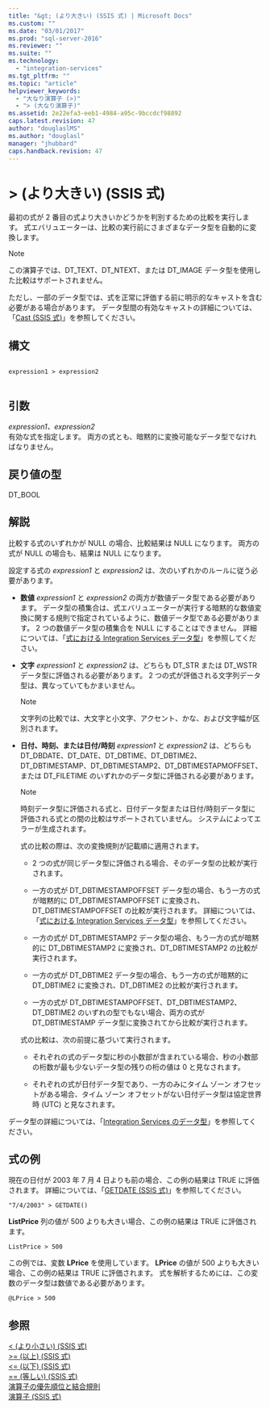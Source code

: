 ```yaml
---
title: "&gt; (より大きい) (SSIS 式) | Microsoft Docs"
ms.custom: ""
ms.date: "03/01/2017"
ms.prod: "sql-server-2016"
ms.reviewer: ""
ms.suite: ""
ms.technology: 
  - "integration-services"
ms.tgt_pltfrm: ""
ms.topic: "article"
helpviewer_keywords: 
  - "大なり演算子 (>)"
  - "> (大なり演算子)"
ms.assetid: 2e22efa3-eeb1-4984-a95c-9bccdcf98892
caps.latest.revision: 47
author: "douglaslMS"
ms.author: "douglasl"
manager: "jhubbard"
caps.handback.revision: 47
---
```

# &gt; (より大きい) (SSIS 式)
  最初の式が 2 番目の式より大きいかどうかを判別するための比較を実行します。 式エバリュエーターは、比較の実行前にさまざまなデータ型を自動的に変換します。  
  
> [!NOTE]  
>  この演算子では、DT_TEXT、DT_NTEXT、または DT_IMAGE データ型を使用した比較はサポートされません。  
  
 ただし、一部のデータ型では、式を正常に評価する前に明示的なキャストを含む必要がある場合があります。 データ型間の有効なキャストの詳細については、「[Cast (SSIS 式)](../../integration-services/expressions/cast-ssis-expression.md)」を参照してください。  
  
## 構文  
  
```  
  
expression1 > expression2  
  
```  
  
## 引数  
 *expression1、expression2*  
 有効な式を指定します。 両方の式とも、暗黙的に変換可能なデータ型でなければなりません。  
  
## 戻り値の型  
 DT_BOOL  
  
## 解説  
 比較する式のいずれかが NULL の場合、比較結果は NULL になります。 両方の式が NULL の場合も、結果は NULL になります。  
  
 設定する式の *expression1* と *expression2* は、次のいずれかのルールに従う必要があります。  
  
-   **数値** *expression1* と *expression2* の両方が数値データ型である必要があります。 データ型の積集合は、式エバリュエーターが実行する暗黙的な数値変換に関する規則で指定されているように、数値データ型である必要があります。 2 つの数値データ型の積集合を NULL にすることはできません。 詳細については、「[式における Integration Services データ型](../../integration-services/expressions/integration-services-data-types-in-expressions.md)」を参照してください。  
  
-   **文字** *expression1* と *expression2* は、どちらも DT_STR または DT_WSTR データ型に評価される必要があります。 2 つの式が評価される文字列データ型は、異なっていてもかまいません。  
  
    > [!NOTE]  
    >  文字列の比較では、大文字と小文字、アクセント、かな、および文字幅が区別されます。  
  
-   **日付、時刻、または日付/時刻** *expression1* と *expression2* は、どちらも DT_DBDATE、DT_DATE、DT_DBTIME、DT_DBTIME2、DT_DBTIMESTAMP、DT_DBTIMESTAMP2、DT_DBTIMESTAPMOFFSET、または DT_FILETIME のいずれかのデータ型に評価される必要があります。  
  
    > [!NOTE]  
    >  時刻データ型に評価される式と、日付データ型または日付/時刻データ型に評価される式との間の比較はサポートされていません。 システムによってエラーが生成されます。  
  
     式の比較の際は、次の変換規則が記載順に適用されます。  
  
    -   2 つの式が同じデータ型に評価される場合、そのデータ型の比較が実行されます。  
  
    -   一方の式が DT_DBTIMESTAMPOFFSET データ型の場合、もう一方の式が暗黙的に DT_DBTIMESTAMPOFFSET に変換され、DT_DBTIMESTAMPOFFSET の比較が実行されます。 詳細については、「[式における Integration Services データ型](../../integration-services/expressions/integration-services-data-types-in-expressions.md)」を参照してください。  
  
    -   一方の式が DT_DBTIMESTAMP2 データ型の場合、もう一方の式が暗黙的に DT_DBTIMESTAMP2 に変換され、DT_DBTIMESTAMP2 の比較が実行されます。  
  
    -   一方の式が DT_DBTIME2 データ型の場合、もう一方の式が暗黙的に DT_DBTIME2 に変換され、DT_DBTIME2 の比較が実行されます。  
  
    -   一方の式が DT_DBTIMESTAMPOFFSET、DT_DBTIMESTAMP2、DT_DBTIME2 のいずれの型でもない場合、両方の式が DT_DBTIMESTAMP データ型に変換されてから比較が実行されます。  
  
     式の比較は、次の前提に基づいて実行されます。  
  
    -   それぞれの式のデータ型に秒の小数部が含まれている場合、秒の小数部の桁数が最も少ないデータ型の残りの桁の値は 0 と見なされます。  
  
    -   それぞれの式が日付データ型であり、一方のみにタイム ゾーン オフセットがある場合、タイム ゾーン オフセットがない日付データ型は協定世界時 (UTC) と見なされます。  
  
 データ型の詳細については、「[Integration Services のデータ型](../../integration-services/data-flow/integration-services-data-types.md)」を参照してください。  
  
## 式の例  
 現在の日付が 2003 年 7 月 4 日よりも前の場合、この例の結果は TRUE に評価されます。 詳細については、「[GETDATE (SSIS 式)](../../integration-services/expressions/getdate-ssis-expression.md)」を参照してください。  
  
```  
"7/4/2003" > GETDATE()  
```  
  
 **ListPrice** 列の値が 500 よりも大きい場合、この例の結果は TRUE に評価されます。  
  
```  
ListPrice > 500  
```  
  
 この例では、変数 **LPrice** を使用しています。 **LPrice** の値が 500 よりも大きい場合、この例の結果は TRUE に評価されます。 式を解析するためには、この変数のデータ型は数値である必要があります。  
  
```  
@LPrice > 500  
```  
  
## 参照  
 [&#60; (より小さい) (SSIS 式)](../../integration-services/expressions/less-than-ssis-expression.md)   
 [&#62;= (以上) (SSIS 式)](../../integration-services/expressions/greater-than-or-equal-to-ssis-expression.md)   
 [&#60;= (以下) (SSIS 式)](../../integration-services/expressions/less-than-or-equal-to-ssis-expression.md)   
 [== (等しい) (SSIS 式)](../../integration-services/expressions/equal-ssis-expression.md)   
 [演算子の優先順位と結合規則](../../integration-services/expressions/operator-precedence-and-associativity.md)   
 [演算子 (SSIS 式)](../../integration-services/expressions/operators-ssis-expression.md)  
  
  